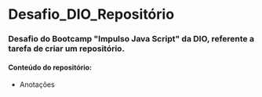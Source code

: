 # Desafio_DIO_Repositório
### Desafio do Bootcamp "Impulso Java Script" da DIO, referente a tarefa de criar um repositório.

#### Conteúdo do repositório:
- Anotações
